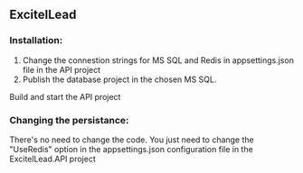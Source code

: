 ## ExcitelLead

### Installation:
1. Change the connestion strings for MS SQL and Redis in appsettings.json file in the API project
2. Publish the database project in the chosen MS SQL.

Build and start the API project

### Changing the persistance:

There's no need to change the code.
You just need to change the "UseRedis" option in the appsettings.json configuration file in the ExcitelLead.API project
